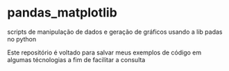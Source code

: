# pandas_matplotlib
scripts de manipulação de dados e geração de gráficos usando a lib padas no python

Este repositório é voltado para salvar meus exemplos de código em algumas técnologias a fim de facilitar a consulta